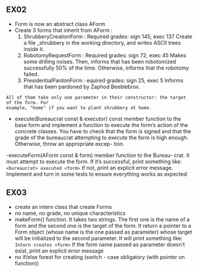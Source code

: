 ## EX02

- Form is now an abstract class AForm
- Create 3 forms that inherit from AForm :
  1. ShrubberyCreationForm : Required grades: sign 145, exec 137
     Create a file <target>\_shrubbery in the working directory, and writes ASCII trees
     inside it.
  2. RobotomyRequestForm : Required grades: sign 72, exec 45
     Makes some drilling noises. Then, informs that <target> has been robotomized
     successfully 50% of the time. Otherwise, informs that the robotomy failed.
  3. PresidentialPardonForm : equired grades: sign 25, exec 5
     Informs that <target> has been pardoned by Zaphod Beeblebrox.

```
All of them take only one parameter in their constructor: the target of the form. For
example, "home" if you want to plant shrubbery at home.
```

- execute(Bureaucrat const & executor) const member function to
  the base form and implement a function to execute the form’s action of the concrete
  classes. You have to check that the form is signed and that the grade of the bureaucrat
  attempting to execute the form is high enough. Otherwise, throw an appropriate excep-
  tion.

-executeForm(AForm const & form) member function to the Bureau-
crat. It must attempt to execute the form. If it’s successful, print something like:
`<bureaucrat> executed <form>`
If not, print an explicit error message.
Implement and turn in some tests to ensure everything works as expected

## EX03

- create an intern class that create Forms
- no name, no grade, no unique characteristics
- makeForm() function. It takes
  two strings. The first one is the name of a form and the second one is the target of the
  form. It return a pointer to a Form object (whose name is the one passed as parameter)
  whose target will be initialized to the second parameter.
  It will print something like:
  `Intern creates <form>`
  If the form name passed as parameter doesn’t exist, print an explicit error message
- no if/else forest for creating (switch - case obligatory (with pointer on function))
